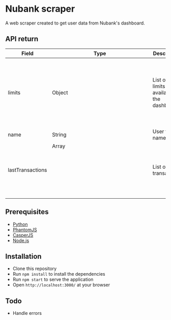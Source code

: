# Nubank scraper
A web scraper created to get user data from Nubank's dashboard.

## API return
| Field | Type | Description | Example |
| ----- | ---- | ----------- | ------- |
| limits | Object | List of all limits available at the dashboard | `"limits": { "future": { "text": "Próximas Faturas", "value": "R$1000,00" }, "open": { "text": "Fatura Atual", "value": "R$500,00" }, "available": { "text": "Limite Disponível", "value": "R$2000,00" }`} |
| name | String | User full name | `"name": "John Doe"` |
| lastTransactions | Array<Object> | List of last transactions | `"lastTransactions": [{ "amount": "R$ 15,90", "category": "transporte", "date": "3 OUT", "title": "99 Pop" }]`

## Prerequisites
- [Python](https://www.python.org/downloads/)
- [PhantomJS](http://phantomjs.org/download.html)
- [CasperJS](http://docs.casperjs.org/en/latest/installation.html)
- [Node.js](https://nodejs.org/en/download/)

## Installation
- Clone this repository
- Run `npm install` to install the dependencies
- Run `npm start` to serve the application
- Open `http://localhost:3000/` at your browser

## Todo
- Handle errors

